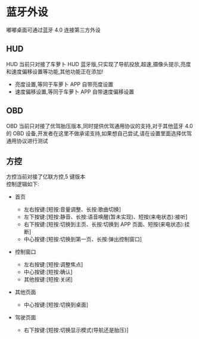 # 蓝牙外设

嘟嘟桌面可通过蓝牙 4.0 连接第三方外设

## HUD

HUD 当前只对接了车萝卜 HUD 蓝牙版,只实现了导航投放,超速,摄像头提示,亮度和速度偏移设置等功能,其他功能正在添加!

- 亮度设置,等同于车萝卜 APP 自带亮度设置
- 速度偏移设置,等同于车萝卜 APP 自带速度偏移设置

## OBD

OBD 当前只对接了优驾胎压版本,同时提供优驾通用协议的支持,对于其他蓝牙 4.0 的 OBD 设备,开发者在这里不做承诺支持,如果想自己尝试,请在设置里面选择优驾通用协议进行测试

## 方控

方控当前对接了亿联方控,5 键版本<br/>
控制逻辑如下:

- 首页

  - 左右按键:[短按:音量调整、长按:歌曲切换]
  - 左下按键:[短按:静音、长按:语音唤醒(暂未实现)、短按(来电状态):接听]
  - 右下按键:[短按:切换到主页、长按:切换到 APP 页面、短按(来电状态):挂断]
  - 中心按键:[短按:切换到第一页、长按:弹出控制窗口]

- 控制窗口

  - 左右按键:[短按:调整焦点]
  - 中心按键:[短按:确认]
  - 其他按键:[短按:关闭]

- 其他页面

  - 中心按键:[短按:切换到桌面]

- 驾驶页面
  - 右下按键:[短按:切换显示模式(导航还是胎压)]

<Valine/>
